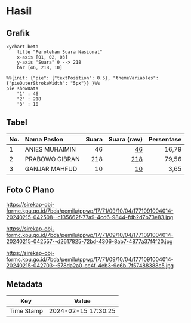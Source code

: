 # Hasil

## Grafik

```mermaid
xychart-beta
    title "Perolehan Suara Nasional"
    x-axis [01, 02, 03]
    y-axis "Suara" 0 --> 218
    bar [46, 218, 10]
```

```mermaid
%%{init: {"pie": {"textPosition": 0.5}, "themeVariables": {"pieOuterStrokeWidth": "5px"}} }%%
pie showData
    "1" : 46
    "2" : 218
    "3" : 10
```

## Tabel

| No. | Nama Paslon    | Suara | Suara (raw) | Persentase |
|:--- |:-------------- | -----:| -----------:| ----------:|
| 1   | ANIES MUHAIMIN | 46    | [46][p-1]   | 16,79      |
| 2   | PRABOWO GIBRAN | 218   | [218][p-2]  | 79,56      |
| 3   | GANJAR MAHFUD  | 10    | [10][p-3]   | 3,65       |


[p-1]: https://github.com/gigit-pemilu/pemilu-2024/blob/main/pilpres/hitung-suara/sub/17-bengkulu/sub/71-kota-bengkulu/sub/09-singaran-pati/sub/1004-padang-nangka/sub/014-tps/sub/paslon-1.txt
[p-2]: https://github.com/gigit-pemilu/pemilu-2024/blob/main/pilpres/hitung-suara/sub/17-bengkulu/sub/71-kota-bengkulu/sub/09-singaran-pati/sub/1004-padang-nangka/sub/014-tps/sub/paslon-2.txt
[p-3]: https://github.com/gigit-pemilu/pemilu-2024/blob/main/pilpres/hitung-suara/sub/17-bengkulu/sub/71-kota-bengkulu/sub/09-singaran-pati/sub/1004-padang-nangka/sub/014-tps/sub/paslon-3.txt

## Foto C Plano

https://sirekap-obj-formc.kpu.go.id/7bda/pemilu/ppwp/17/71/09/10/04/1771091004014-20240215-042508--c135662f-77a9-4cd6-9844-fdb2d7b73e83.jpg

https://sirekap-obj-formc.kpu.go.id/7bda/pemilu/ppwp/17/71/09/10/04/1771091004014-20240215-042557--d2617825-72bd-4306-8ab7-4877a37f4f20.jpg

https://sirekap-obj-formc.kpu.go.id/7bda/pemilu/ppwp/17/71/09/10/04/1771091004014-20240215-042703--578da2a0-cc4f-4eb3-9e6b-7f57488388c5.jpg


## Metadata

| Key        | Value               |
| ---------- | ------------------- |
| Time Stamp | 2024-02-15 17:30:25 |



